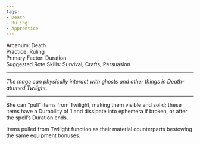 ```yaml
---
tags:
- Death
- Ruling
- Apprentice
---
```


Arcanum: Death\
Practice: Ruling\
Primary Factor: Duration\
Suggested Rote Skills: Survival, Crafts, Persuasion

---

_The mage can physically interact with ghosts and other things in Death-attuned Twilight._

---

She can “pull” items from Twilight, making them visible and solid; these items have a Durability of 1 and dissipate into ephemera if broken, or after the spell’s Duration ends. 

Items pulled from Twilight function as their material counterparts bestowing the same equipment bonuses.